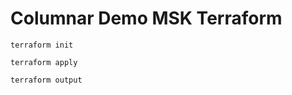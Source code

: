 # Columnar Demo MSK Terraform

```
terraform init
```

```
terraform apply
```

```
terraform output
```
